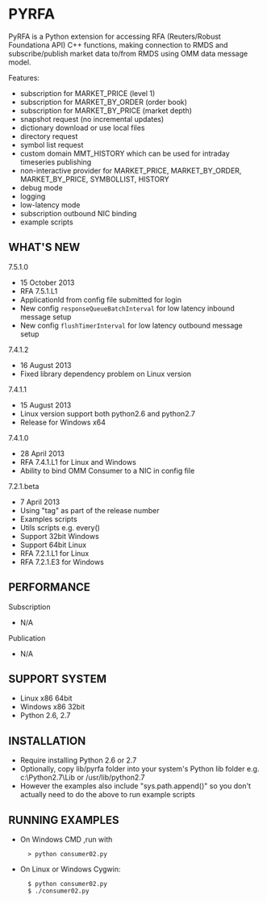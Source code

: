 PYRFA
=====

PyRFA is a Python extension for accessing RFA (Reuters/Robust Foundationa API)
C++ functions, making connection to RMDS and subscribe/publish market data to/from RMDS
using OMM data message model.

Features:
* subscription for MARKET_PRICE (level 1)
* subscription for MARKET_BY_ORDER (order book)
* subscription for MARKET_BY_PRICE (market depth)
* snapshot request (no incremental updates)
* dictionary download or use local files
* directory request
* symbol list request
* custom domain MMT_HISTORY which can be used for intraday timeseries publishing
* non-interactive provider for MARKET_PRICE, MARKET_BY_ORDER, MARKET_BY_PRICE, SYMBOLLIST, HISTORY
* debug mode
* logging
* low-latency mode
* subscription outbound NIC binding
* example scripts

WHAT'S NEW
----------
7.5.1.0
* 15 October 2013
* RFA 7.5.1.L1
* ApplicationId from config file submitted for login
* New config `responseQueueBatchInterval` for low latency inbound message setup
* New config `flushTimerInterval` for low latency outbound message setup

7.4.1.2
* 16 August 2013
* Fixed library dependency problem on Linux version

7.4.1.1
* 15 August 2013
* Linux version support both python2.6 and python2.7
* Release for Windows x64

7.4.1.0
* 28 April 2013
* RFA 7.4.1.L1 for Linux and Windows
* Ability to bind OMM Consumer to a NIC in config file

7.2.1.beta
* 7 April 2013
* Using "tag" as part of the release number
* Examples scripts
* Utils scripts e.g. every()
* Support 32bit Windows
* Support 64bit Linux
* RFA 7.2.1.L1 for Linux
* RFA 7.2.1.E3 for Windows
    
PERFORMANCE
-----------
Subscription
* N/A

Publication
* N/A

SUPPORT SYSTEM
--------------
* Linux x86 64bit
* Windows x86 32bit
* Python 2.6, 2.7

INSTALLATION
------------
* Require installing Python 2.6 or 2.7
* Optionally, copy lib/pyrfa folder into your system's Python lib folder e.g. c:\Python2.7\Lib or /usr/lib/python2.7
* However the examples also include "sys.path.append()" so you don't actually need to do the above to run example scripts

RUNNING EXAMPLES
----------------
* On Windows CMD ,run with
    
        > python consumer02.py
        
* On Linux or Windows Cygwin:
    
        $ python consumer02.py
        $ ./consumer02.py

